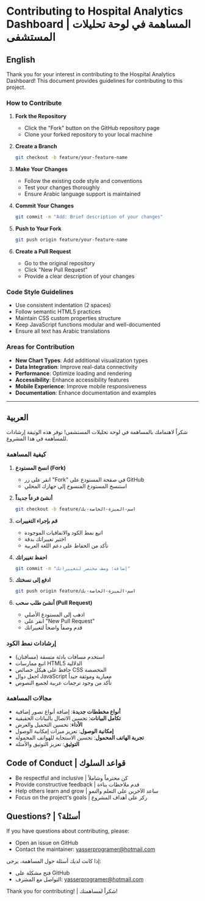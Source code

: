 # Contributing to Hospital Analytics Dashboard | المساهمة في لوحة تحليلات المستشفى

## English

Thank you for your interest in contributing to the Hospital Analytics Dashboard! This document provides guidelines for contributing to this project.

### How to Contribute

1. **Fork the Repository**
   - Click the "Fork" button on the GitHub repository page
   - Clone your forked repository to your local machine

2. **Create a Branch**
   ```bash
   git checkout -b feature/your-feature-name
   ```

3. **Make Your Changes**
   - Follow the existing code style and conventions
   - Test your changes thoroughly
   - Ensure Arabic language support is maintained

4. **Commit Your Changes**
   ```bash
   git commit -m "Add: Brief description of your changes"
   ```

5. **Push to Your Fork**
   ```bash
   git push origin feature/your-feature-name
   ```

6. **Create a Pull Request**
   - Go to the original repository
   - Click "New Pull Request"
   - Provide a clear description of your changes

### Code Style Guidelines

- Use consistent indentation (2 spaces)
- Follow semantic HTML5 practices
- Maintain CSS custom properties structure
- Keep JavaScript functions modular and well-documented
- Ensure all text has Arabic translations

### Areas for Contribution

- **New Chart Types**: Add additional visualization types
- **Data Integration**: Improve real-data connectivity
- **Performance**: Optimize loading and rendering
- **Accessibility**: Enhance accessibility features
- **Mobile Experience**: Improve mobile responsiveness
- **Documentation**: Enhance documentation and examples

---

## العربية

شكراً لاهتمامك بالمساهمة في لوحة تحليلات المستشفى! توفر هذه الوثيقة إرشادات للمساهمة في هذا المشروع.

### كيفية المساهمة

1. **انسخ المستودع (Fork)**
   - انقر على زر "Fork" في صفحة المستودع على GitHub
   - استنسخ المستودع المنسوخ إلى جهازك المحلي

2. **أنشئ فرعاً جديداً**
   ```bash
   git checkout -b feature/اسم-الميزة-الخاصة-بك
   ```

3. **قم بإجراء التغييرات**
   - اتبع نمط الكود والاتفاقيات الموجودة
   - اختبر تغييراتك بدقة
   - تأكد من الحفاظ على دعم اللغة العربية

4. **احفظ تغييراتك**
   ```bash
   git commit -m "إضافة: وصف مختصر لتغييراتك"
   ```

5. **ادفع إلى نسختك**
   ```bash
   git push origin feature/اسم-الميزة-الخاصة-بك
   ```

6. **أنشئ طلب سحب (Pull Request)**
   - اذهب إلى المستودع الأصلي
   - انقر على "New Pull Request"
   - قدم وصفاً واضحاً لتغييراتك

### إرشادات نمط الكود

- استخدم مسافات بادئة متسقة (مسافتان)
- اتبع ممارسات HTML5 الدلالية
- حافظ على هيكل خصائص CSS المخصصة
- اجعل دوال JavaScript معيارية وموثقة جيداً
- تأكد من وجود ترجمات عربية لجميع النصوص

### مجالات المساهمة

- **أنواع مخططات جديدة**: إضافة أنواع تصور إضافية
- **تكامل البيانات**: تحسين الاتصال بالبيانات الحقيقية
- **الأداء**: تحسين التحميل والعرض
- **إمكانية الوصول**: تعزيز ميزات إمكانية الوصول
- **تجربة الهاتف المحمول**: تحسين الاستجابة للهواتف المحمولة
- **التوثيق**: تعزيز التوثيق والأمثلة

## Code of Conduct | قواعد السلوك

- Be respectful and inclusive | كن محترماً وشاملاً
- Provide constructive feedback | قدم ملاحظات بناءة
- Help others learn and grow | ساعد الآخرين على التعلم والنمو
- Focus on the project's goals | ركز على أهداف المشروع

## Questions? | أسئلة؟

If you have questions about contributing, please:
- Open an issue on GitHub
- Contact the maintainer: yasserprogramer@hotmail.com

إذا كانت لديك أسئلة حول المساهمة، يرجى:
- فتح مشكلة على GitHub
- التواصل مع المشرف: yasserprogramer@hotmail.com

Thank you for contributing! | شكراً لمساهمتك!
